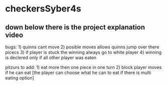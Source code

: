 # checkersSyber4s

down below there is the project explanation video
----------------------------------------------------


bugs:
    1) quinns cant move
    2) posible moves allows quinns jump over there picecs
    3) if player is stuck the winning always go to white player
    4) winning is declered only if all other player was eaten

pitzurs to add:
    1) eat more then one piece in one turn
    2) block player moves if he can eat [the player can choose what he can to eat if there is multi eating option]